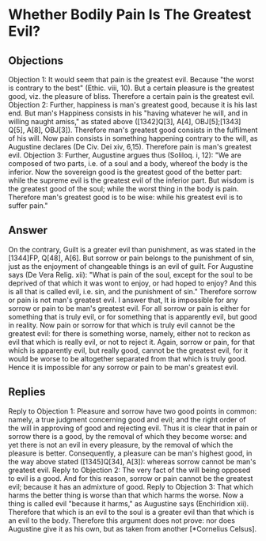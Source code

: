 # Whether Bodily Pain Is The Greatest Evil?
## Objections
Objection 1: It would seem that pain is the greatest evil. Because "the worst is contrary to the best" (Ethic. viii, 10). But a certain pleasure is the greatest good, viz. the pleasure of bliss. Therefore a certain pain is the greatest evil.
Objection 2: Further, happiness is man's greatest good, because it is his last end. But man's Happiness consists in his "having whatever he will, and in willing naught amiss," as stated above ([1342]Q[3], A[4], OBJ[5];[1343] Q[5], A[8], OBJ[3]). Therefore man's greatest good consists in the fulfilment of his will. Now pain consists in something happening contrary to the will, as Augustine declares (De Civ. Dei xiv, 6,15). Therefore pain is man's greatest evil.
Objection 3: Further, Augustine argues thus (Soliloq. i, 12): "We are composed of two parts, i.e. of a soul and a body, whereof the body is the inferior. Now the sovereign good is the greatest good of the better part: while the supreme evil is the greatest evil of the inferior part. But wisdom is the greatest good of the soul; while the worst thing in the body is pain. Therefore man's greatest good is to be wise: while his greatest evil is to suffer pain."
## Answer
On the contrary, Guilt is a greater evil than punishment, as was stated in the [1344]FP, Q[48], A[6]. But sorrow or pain belongs to the punishment of sin, just as the enjoyment of changeable things is an evil of guilt. For Augustine says (De Vera Relig. xii): "What is pain of the soul, except for the soul to be deprived of that which it was wont to enjoy, or had hoped to enjoy? And this is all that is called evil, i.e. sin, and the punishment of sin." Therefore sorrow or pain is not man's greatest evil.
I answer that, It is impossible for any sorrow or pain to be man's greatest evil. For all sorrow or pain is either for something that is truly evil, or for something that is apparently evil, but good in reality. Now pain or sorrow for that which is truly evil cannot be the greatest evil: for there is something worse, namely, either not to reckon as evil that which is really evil, or not to reject it. Again, sorrow or pain, for that which is apparently evil, but really good, cannot be the greatest evil, for it would be worse to be altogether separated from that which is truly good. Hence it is impossible for any sorrow or pain to be man's greatest evil.
## Replies
Reply to Objection 1: Pleasure and sorrow have two good points in common: namely, a true judgment concerning good and evil; and the right order of the will in approving of good and rejecting evil. Thus it is clear that in pain or sorrow there is a good, by the removal of which they become worse: and yet there is not an evil in every pleasure, by the removal of which the pleasure is better. Consequently, a pleasure can be man's highest good, in the way above stated ([1345]Q[34], A[3]): whereas sorrow cannot be man's greatest evil.
Reply to Objection 2: The very fact of the will being opposed to evil is a good. And for this reason, sorrow or pain cannot be the greatest evil; because it has an admixture of good.
Reply to Objection 3: That which harms the better thing is worse than that which harms the worse. Now a thing is called evil "because it harms," as Augustine says (Enchiridion xii). Therefore that which is an evil to the soul is a greater evil than that which is an evil to the body. Therefore this argument does not prove: nor does Augustine give it as his own, but as taken from another [*Cornelius Celsus].